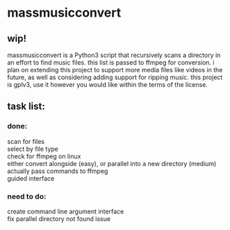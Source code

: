 # massmusicconvert

## wip!

massmusicconvert is a Python3 script that recursively scans a directory in an effort to find music files. this list is passed to ffmpeg for conversion. i plan on extending this project to support more media files like videos in the future, as well as considering adding support for ripping music. this project is gplv3, use it however you would like within the terms of the license.

## task list:

### done:

scan for files  
select by file type  
check for ffmpeg on linux  
either convert alongside (easy), or parallel into a new directory (medium)  
actually pass commands to ffmpeg  
guided interface  

### need to do:

create command line argument interface  
fix parallel directory not found issue  
